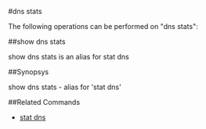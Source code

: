 #dns stats

The following operations can be performed on "dns stats":


##show dns stats

show dns stats is an alias for stat dns


##Synopsys

show dns stats - alias for 'stat dns'


##Related Commands

<ul><li><a href="../../..//">stat dns</a></li></ul>



